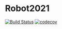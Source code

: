 # Robot2021
[![Build Status](https://travis-ci.org/entech281/Robot2021.svg?branch=main)](https://travis-ci.org/entech281/Training2022)
[![codecov](https://codecov.io/gh/entech281/Robot2021/branch/main/graph/badge.svg)](https://codecov.io/gh/entech281/Training2022)
